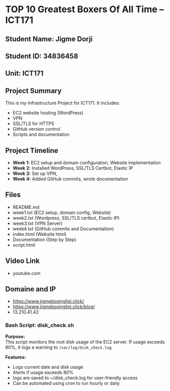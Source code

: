 # TOP 10 Greatest Boxers Of All Time – ICT171

## Student Name: Jigme Dorji  
## Student ID: 34836458
## Unit: ICT171


## Project Summary
This is my Infrastructure Project for ICT171. It includes:
- EC2 website hosting (WordPress)
- VPN 
- SSL/TLS for HTTPS
- GitHub version control
- Scripts and documentation

## Project Timeline

- **Week 1:** EC2 setup and domain configuration, Website implementation
- **Week 2:** Installed WordPress, SSL/TLS Certbot, Elastic IP
- **Week 3:** Set up VPN,
- **Week 4:** Added GitHub commits, wrote documentation

## Files

- README.md
- week1.txt (EC2 setup, domain config, Website)
- week2.txt (Wordpress, SSL/TLS certbot, Elastic IP)
- week3.txt (VPN Server)
- week4.txt (GitHub commits and Documentation)
- index.html (Website html)
- Documentation (Step by Step)
- script.html 

## Video Link

- youtube.com

## Domaine and IP

- https://www.jigmeboxinglist.click/
- https://www.jigmeboxinglist.click/blog/
- 13.210.41.42
  
### Bash Script: disk_check.sh

**Purpose:**  
This script monitors the root disk usage of the EC2 server. If usage exceeds 80%, it logs a warning to `/var/log/disk_check.log`.

**Features:**
- Logs current date and disk usage
- Alerts if usage exceeds 80%
- logs are saved to ~/disk_check.log for user-friendly access
- Can be automated using cron to run hourly or daily

  


  


